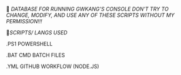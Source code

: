 📌 *DATABASE FOR RUNNING GWKANG'S CONSOLE
  DON'T TRY TO CHANGE, MODIFY, AND USE ANY OF THESE SCRIPTS WITHOUT MY PERMISSION!!!*


📌*SCRIPTS/ LANGS USED*

  .PS1    POWERSHELL
  
  .BAT    CMD BATCH FILES
  
  .YML    GITHUB WORKFLOW (NODE.JS)
